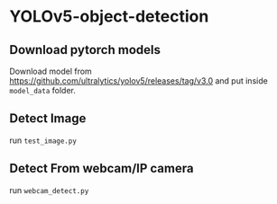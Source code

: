 # YOLOv5-object-detection
 
## Download pytorch models

Download model from https://github.com/ultralytics/yolov5/releases/tag/v3.0 and put inside `model_data` folder.

## Detect Image

run `test_image.py`

## Detect From webcam/IP camera

run `webcam_detect.py`
